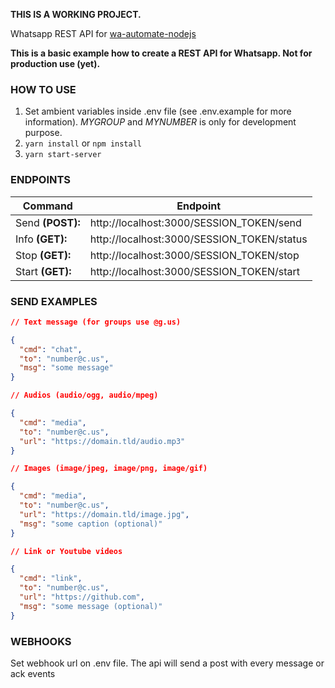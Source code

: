 **THIS IS A WORKING PROJECT.**

Whatsapp REST API for [wa-automate-nodejs](https://github.com/open-wa/wa-automate-nodejs)

**This is a basic example how to create a REST API for Whatsapp. Not for production use (yet).**

### HOW TO USE ###

1. Set ambient variables inside .env file (see .env.example for more information). *MYGROUP* and *MYNUMBER* is only for development purpose.
2. `yarn install` or `npm install`
3. `yarn start-server`

### ENDPOINTS ###

|Command|Endpoint|
|---|---|
|Send **(POST):** | http://localhost:3000/SESSION_TOKEN/send|
|Info **(GET):** | http://localhost:3000/SESSION_TOKEN/status|
|Stop **(GET):** | http://localhost:3000/SESSION_TOKEN/stop|
|Start **(GET):** | http://localhost:3000/SESSION_TOKEN/start|


### SEND EXAMPLES ###
```json
// Text message (for groups use @g.us)

{
  "cmd": "chat",
  "to": "number@c.us",
  "msg": "some message"
}

// Audios (audio/ogg, audio/mpeg)

{
  "cmd": "media",
  "to": "number@c.us",
  "url": "https://domain.tld/audio.mp3"
}

// Images (image/jpeg, image/png, image/gif)

{
  "cmd": "media",
  "to": "number@c.us",
  "url": "https://domain.tld/image.jpg",
  "msg": "some caption (optional)"
}

// Link or Youtube videos

{
  "cmd": "link",
  "to": "number@c.us",
  "url": "https://github.com",
  "msg": "some message (optional)"
}
```


### WEBHOOKS ###

Set webhook url on .env file. The api will send a post with every message or ack events

